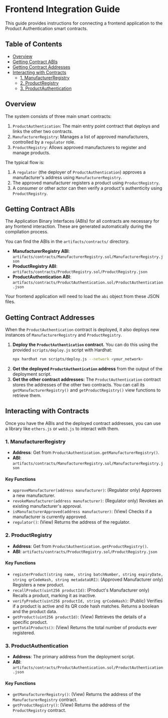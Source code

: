 # Frontend Integration Guide

This guide provides instructions for connecting a frontend application to the Product Authentication smart contracts.

## Table of Contents

- [Overview](#overview)
- [Getting Contract ABIs](#getting-contract-abis)
- [Getting Contract Addresses](#getting-contract-addresses)
- [Interacting with Contracts](#interacting-with-contracts)
  - [1. ManufacturerRegistry](#1-manufacturerregistry)
  - [2. ProductRegistry](#2-productregistry)
  - [3. ProductAuthentication](#3-productauthentication)

## Overview

The system consists of three main smart contracts:

1.  `ProductAuthentication`: The main entry point contract that deploys and links the other two contracts.
2.  `ManufacturerRegistry`: Manages a list of approved manufacturers, controlled by a `regulator` role.
3.  `ProductRegistry`: Allows approved manufacturers to register and manage products.

The typical flow is:
1.  A `regulator` (the deployer of `ProductAuthentication`) approves a manufacturer's address using `ManufacturerRegistry`.
2.  The approved manufacturer registers a product using `ProductRegistry`.
3.  A consumer or other actor can then verify a product's authenticity using `ProductRegistry`.

## Getting Contract ABIs

The Application Binary Interfaces (ABIs) for all contracts are necessary for any frontend interaction. These are generated automatically during the compilation process.

You can find the ABIs in the `artifacts/contracts/` directory.

-   **ManufacturerRegistry ABI**: `artifacts/contracts/ManufacturerRegistry.sol/ManufacturerRegistry.json`
-   **ProductRegistry ABI**: `artifacts/contracts/ProductRegistry.sol/ProductRegistry.json`
-   **ProductAuthentication ABI**: `artifacts/contracts/ProductAuthentication.sol/ProductAuthentication.json`

Your frontend application will need to load the `abi` object from these JSON files.

## Getting Contract Addresses

When the `ProductAuthentication` contract is deployed, it also deploys new instances of `ManufacturerRegistry` and `ProductRegistry`.

1.  **Deploy the `ProductAuthentication` contract.** You can do this using the provided `scripts/deploy.js` script with Hardhat:
    ```bash
    npx hardhat run scripts/deploy.js --network <your_network>
    ```
2.  **Get the deployed `ProductAuthentication` address** from the output of the deployment script.
3.  **Get the other contract addresses:** The `ProductAuthentication` contract stores the addresses of the other two contracts. You can call its `getManufacturerRegistry()` and `getProductRegistry()` view functions to retrieve them.

## Interacting with Contracts

Once you have the ABIs and the deployed contract addresses, you can use a library like `ethers.js` or `web3.js` to interact with them.

### 1. ManufacturerRegistry

-   **Address**: Get from `ProductAuthentication.getManufacturerRegistry()`.
-   **ABI**: `artifacts/contracts/ManufacturerRegistry.sol/ManufacturerRegistry.json`

#### Key Functions

-   `approveManufacturer(address manufacturer)`: (Regulator only) Approves a new manufacturer.
-   `revokeManufacturer(address manufacturer)`: (Regulator only) Revokes an existing manufacturer's approval.
-   `isManufacturerApproved(address manufacturer)`: (View) Checks if a manufacturer is currently approved.
-   `regulator()`: (View) Returns the address of the regulator.

### 2. ProductRegistry

-   **Address**: Get from `ProductAuthentication.getProductRegistry()`.
-   **ABI**: `artifacts/contracts/ProductRegistry.sol/ProductRegistry.json`

#### Key Functions

-   `registerProduct(string name, string batchNumber, string expiryDate, string qrCodeHash, string metadataURI)`: (Approved Manufacturer only) Registers a new product.
-   `recallProduct(uint256 productId)`: (Product's Manufacturer only) Recalls a product, marking it as inactive.
-   `verifyProduct(uint256 productId, string qrCodeHash)`: (Public) Verifies if a product is active and its QR code hash matches. Returns a boolean and the product data.
-   `getProduct(uint256 productId)`: (View) Retrieves the details of a specific product.
-   `getTotalProducts()`: (View) Returns the total number of products ever registered.

### 3. ProductAuthentication

-   **Address**: The primary address from the deployment script.
-   **ABI**: `artifacts/contracts/ProductAuthentication.sol/ProductAuthentication.json`

#### Key Functions

-   `getManufacturerRegistry()`: (View) Returns the address of the `ManufacturerRegistry` contract.
-   `getProductRegistry()`: (View) Returns the address of the `ProductRegistry` contract.
